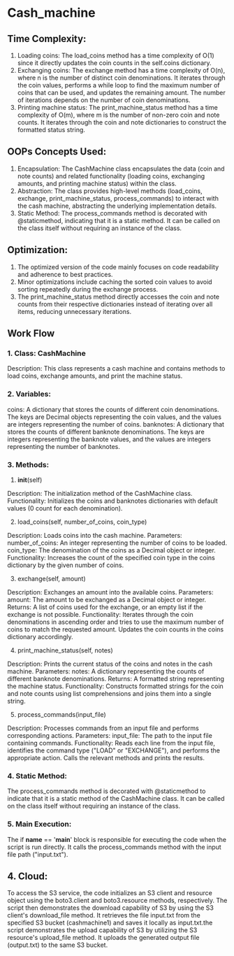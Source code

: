 # Cash_machine


## Time Complexity:

1. Loading coins: The load_coins method has a time complexity of O(1) since it directly updates the coin counts in the self.coins dictionary.
2. Exchanging coins: The exchange method has a time complexity of O(n), where n is the number of distinct coin denominations. It iterates through the coin values, performs a while loop to find the maximum number of coins that can be used, and updates the remaining amount. The number of iterations depends on the number of coin denominations.
3. Printing machine status: The print_machine_status method has a time complexity of O(m), where m is the number of non-zero coin and note counts. It iterates through the coin and note dictionaries to construct the formatted status string.

## OOPs Concepts Used:

1. Encapsulation: The CashMachine class encapsulates the data (coin and note counts) and related functionality (loading coins, exchanging amounts, and printing machine status) within the class.
2. Abstraction: The class provides high-level methods (load_coins, exchange, print_machine_status, process_commands) to interact with the cash machine, abstracting the underlying implementation details.
3. Static Method: The process_commands method is decorated with @staticmethod, indicating that it is a static method. It can be called on the class itself without requiring an instance of the class.

## Optimization:

1. The optimized version of the code mainly focuses on code readability and adherence to best practices.
2. Minor optimizations include caching the sorted coin values to avoid sorting repeatedly during the exchange process.
3. The print_machine_status method directly accesses the coin and note counts from their respective dictionaries instead of iterating over all items, reducing unnecessary iterations.

## Work Flow

### 1. Class: CashMachine

Description: This class represents a cash machine and contains methods to load coins, exchange amounts, and print the machine status.

### 2. Variables:

coins: A dictionary that stores the counts of different coin denominations. The keys are Decimal objects representing the coin values, and the values are integers representing the number of coins.
banknotes: A dictionary that stores the counts of different banknote denominations. The keys are integers representing the banknote values, and the values are integers representing the number of banknotes.

### 3. Methods:

1) __init__(self)

Description: The initialization method of the CashMachine class.
Functionality: Initializes the coins and banknotes dictionaries with default values (0 count for each denomination).

2) load_coins(self, number_of_coins, coin_type)

Description: Loads coins into the cash machine.
Parameters:
number_of_coins: An integer representing the number of coins to be loaded.
coin_type: The denomination of the coins as a Decimal object or integer.
Functionality: Increases the count of the specified coin type in the coins dictionary by the given number of coins.

3) exchange(self, amount)

Description: Exchanges an amount into the available coins.
Parameters:
amount: The amount to be exchanged as a Decimal object or integer.
Returns: A list of coins used for the exchange, or an empty list if the exchange is not possible.
Functionality: Iterates through the coin denominations in ascending order and tries to use the maximum number of coins to match the requested amount. Updates the coin counts in the coins dictionary accordingly.

4) print_machine_status(self, notes)

Description: Prints the current status of the coins and notes in the cash machine.
Parameters:
notes: A dictionary representing the counts of different banknote denominations.
Returns: A formatted string representing the machine status.
Functionality: Constructs formatted strings for the coin and note counts using list comprehensions and joins them into a single string.

5) process_commands(input_file)

Description: Processes commands from an input file and performs corresponding actions.
Parameters:
input_file: The path to the input file containing commands.
Functionality: Reads each line from the input file, identifies the command type ("LOAD" or "EXCHANGE"), and performs the appropriate action. Calls the relevant methods and prints the results.

### 4. Static Method:
The process_commands method is decorated with @staticmethod to indicate that it is a static method of the CashMachine class. It can be called on the class itself without requiring an instance of the class.

### 5. Main Execution:
The if __name__ == '__main__' block is responsible for executing the code when the script is run directly. It calls the process_commands method with the input file path ("input.txt").


## 4. Cloud:
To access the S3 service, the code initializes an S3 client and resource object using the boto3.client and boto3.resource methods, respectively. The script then demonstrates the download capability of S3 by using the S3 client's download_file method. It retrieves the file input.txt from the specified S3 bucket (cashmachine1) and saves it locally as input.txt.the script demonstrates the upload capability of S3 by utilizing the S3 resource's upload_file method. It uploads the generated output file (output.txt) to the same S3 bucket.
